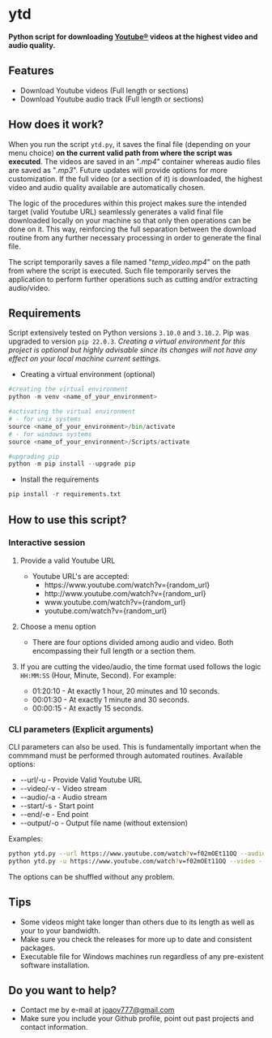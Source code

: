 # ytd

**Python script for downloading <u>[Youtube®](https://youtube.com)</u> videos at the highest video and audio quality.** 

## Features

- Download Youtube videos (Full length or sections)
- Download Youtube audio track (Full length or sections)

## How does it work?

When you run the script `ytd.py`, it saves the final file (depending on your menu choice) **on the current valid path from where the script was executed**. The videos are saved in an "*.mp4*" container whereas audio files are saved as "*.mp3*". Future updates will provide options for more customization. If the full video (or a section of it) is downloaded, the highest video and audio quality available are automatically chosen.

The logic of the procedures within this project makes sure the intended target (valid Youtube URL) seamlessly generates a valid final file downloaded locally on your machine so that only then operations can be done on it. This way, reinforcing the full separation between the download routine from any further necessary processing in order to generate the final file. 

The script temporarily saves a file named "*temp_video.mp4*" on the path from where the script is executed. Such file temporarily serves the application to perform further operations such as cutting and/or extracting audio/video. 

## Requirements

Script extensively tested on Python versions `3.10.0` and `3.10.2`. Pip was upgraded to version `pip 22.0.3`. 
*Creating a virtual environment for this project is optional but highly advisable since its changes will not have any effect on your local machine current settings.*

- Creating a virtual environment (optional)

```python
#creating the virtual environment
python -m venv <name_of_your_environment>

#activating the virtual environment
# - for unix systems
source <name_of_your_environment>/bin/activate
# - for windows systems
source <name_of_your_environment>/Scripts/activate

#upgrading pip
python -m pip install --upgrade pip
```

- Install the requirements

```python
pip install -r requirements.txt
```

## How to use this script?
### Interactive session

1. Provide a valid Youtube URL
   - Youtube URL's are accepted: 
     - ht<area>tps://w<area>ww.youtube.com/watch?v={random_url}
     - ht<area>tp://ww<area>w.youtube.com/watch?v={random_url}
     - w<area>ww.youtube.com/watch?v={random_url}
     - youtube.com/watch?v={random_url}
2. Choose a menu option
   - There are four options divided among audio and video. Both encompassing their full length or a section them.

3. If you are cutting the video/audio, the time format used follows the logic `HH:MM:SS` (Hour, Minute, Second). For example:

   - 01:20:10 - At exactly 1 hour, 20 minutes and 10 seconds.
   - 00:01:30 - At exactly 1 minute and 30 seconds.
   - 00:00:15 - At exactly 15 seconds.

### CLI parameters (Explicit arguments)
CLI parameters can also be used. This is fundamentally important when the commmand must be performed through automated routines. Available options:
- --url/-u - Provide Valid Youtube URL 
- --video/-v - Video stream
- --audio/-a - Audio stream
- --start/-s - Start point 
- --end/-e - End point 
- --output/-o - Output file name (without extension)

Examples:
```bash
python ytd.py --url https://www.youtube.com/watch?v=f02mOEt11OQ --audio --start 00:00:10 --end 00:00:40 --output "Final file"
python ytd.py -u https://www.youtube.com/watch?v=f02mOEt11OQ --video --s 00:05:30 --end 00:10:50 -o "Middle Part"
```
The options can be shuffled without any problem. 

## Tips
- Some videos might take longer than others due to its length as well as your to your bandwidth.
- Make sure you check the releases for more up to date and consistent packages. 
- Executable file for Windows machines run regardless of any pre-existent software installation.
## Do you want to help?
- Contact me by e-mail at joaov777@gmail.com
- Make sure you include your Github profile, point out past projects and contact information.


